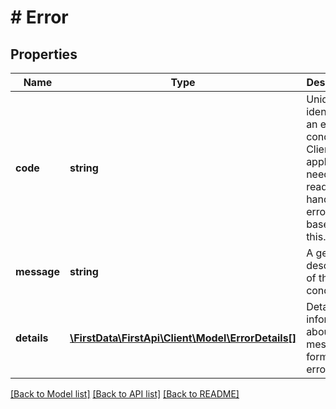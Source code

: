 # # Error

## Properties

Name | Type | Description | Notes
------------ | ------------- | ------------- | -------------
**code** | **string** | Uniquely identifies an error condition. Client applications need to read and handle errors based on this. | [optional] 
**message** | **string** | A generic description of the error condition. | [optional] 
**details** | [**\FirstData\FirstApi\Client\Model\ErrorDetails[]**](ErrorDetails.md) | Detailed information about message format errors. | [optional] 

[[Back to Model list]](../../README.md#documentation-for-models) [[Back to API list]](../../README.md#documentation-for-api-endpoints) [[Back to README]](../../README.md)


